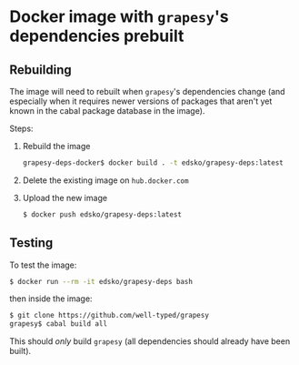 # Docker image with `grapesy`'s dependencies prebuilt

## Rebuilding

The image will need to rebuilt when `grapesy`'s dependencies change (and
especially when it requires newer versions of packages that aren't yet known in
the cabal package database in the image).

Steps:

1.  Rebuild the image

    ```bash
    grapesy-deps-docker$ docker build . -t edsko/grapesy-deps:latest
    ```

2. Delete the existing image on `hub.docker.com`

3. Upload the new image

   ```bash
   $ docker push edsko/grapesy-deps:latest
   ```

## Testing

To test the image:

```bash
$ docker run --rm -it edsko/grapesy-deps bash
```

then inside the image:

```bash
$ git clone https://github.com/well-typed/grapesy
grapesy$ cabal build all
```

This should _only_ build `grapesy` (all dependencies should already have been
built).
